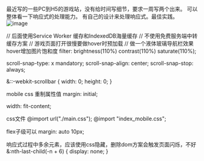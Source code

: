 最近写的一些PC到H5的游戏站，没有给时间写细节，要求一周写两个出来。
可以整体看一下响应式的处理能力。
有自己的设计来处理响应式。最佳实践。
![image](https://github.com/user-attachments/assets/0e793033-7403-413f-9503-b4cc9a8a4200)

// 后面使用Service Worker 缓存和IndexedDB海量缓存
// 不使用免费服务端中转缓存方案
// 游戏页面打开很慢要做hover时预加载
// 做一个液体玻璃导航栏效果
hover增加图片饱和度
filter: brightness(110%) contrast(110%) saturate(110%);

scroll-snap-type: x mandatory;
scroll-snap-align: center;
      scroll-snap-stop: always;

&::-webkit-scrollbar {
width: 0;
height: 0;
}


mobile css 重制属性值 margin: initial;

width: fit-content;

css文件
@import url("./main.css");
@import "index_mobile.css";

flex子级可以
margin: auto 10px;


响应式过程中多余元素，应该使用css隐藏，删除dom方案会触发页面闪烁，不好
&:nth-last-child(-n + 6) {
          display: none;
        }